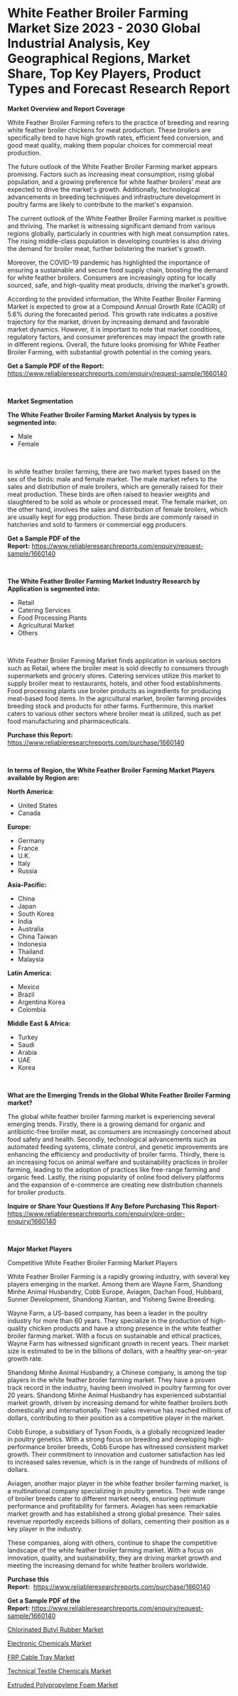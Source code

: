 <p><h1>White Feather Broiler Farming Market Size 2023 - 2030 Global Industrial Analysis, Key Geographical Regions, Market Share, Top Key Players, Product Types and Forecast Research Report</h1></p><p><strong>Market Overview and Report Coverage</strong></p>
<p><p>White Feather Broiler Farming refers to the practice of breeding and rearing white feather broiler chickens for meat production. These broilers are specifically bred to have high growth rates, efficient feed conversion, and good meat quality, making them popular choices for commercial meat production.</p><p>The future outlook of the White Feather Broiler Farming market appears promising. Factors such as increasing meat consumption, rising global population, and a growing preference for white feather broilers' meat are expected to drive the market's growth. Additionally, technological advancements in breeding techniques and infrastructure development in poultry farms are likely to contribute to the market's expansion.</p><p>The current outlook of the White Feather Broiler Farming market is positive and thriving. The market is witnessing significant demand from various regions globally, particularly in countries with high meat consumption rates. The rising middle-class population in developing countries is also driving the demand for broiler meat, further bolstering the market's growth.</p><p>Moreover, the COVID-19 pandemic has highlighted the importance of ensuring a sustainable and secure food supply chain, boosting the demand for white feather broilers. Consumers are increasingly opting for locally sourced, safe, and high-quality meat products, driving the market's growth.</p><p>According to the provided information, the White Feather Broiler Farming Market is expected to grow at a Compound Annual Growth Rate (CAGR) of 5.6% during the forecasted period. This growth rate indicates a positive trajectory for the market, driven by increasing demand and favorable market dynamics. However, it is important to note that market conditions, regulatory factors, and consumer preferences may impact the growth rate in different regions. Overall, the future looks promising for White Feather Broiler Farming, with substantial growth potential in the coming years.</p></p>
<p><strong>Get a Sample PDF of the Report:</strong> <a href="https://www.reliableresearchreports.com/enquiry/request-sample/1660140">https://www.reliableresearchreports.com/enquiry/request-sample/1660140</a></p>
<p>&nbsp;</p>
<p><strong>Market Segmentation</strong></p>
<p><strong>The White Feather Broiler Farming Market Analysis by types is segmented into:</strong></p>
<p><ul><li>Male</li><li>Female</li></ul></p>
<p>&nbsp;</p>
<p><p>In white feather broiler farming, there are two market types based on the sex of the birds: male and female market. The male market refers to the sales and distribution of male broilers, which are generally raised for their meat production. These birds are often raised to heavier weights and slaughtered to be sold as whole or processed meat. The female market, on the other hand, involves the sales and distribution of female broilers, which are usually kept for egg production. These birds are commonly raised in hatcheries and sold to farmers or commercial egg producers.</p></p>
<p><strong>Get a Sample PDF of the Report:</strong>&nbsp;<a href="https://www.reliableresearchreports.com/enquiry/request-sample/1660140">https://www.reliableresearchreports.com/enquiry/request-sample/1660140</a></p>
<p>&nbsp;</p>
<p><strong>The White Feather Broiler Farming Market Industry Research by Application is segmented into:</strong></p>
<p><ul><li>Retail</li><li>Catering Services</li><li>Food Processing Plants</li><li>Agricultural Market</li><li>Others</li></ul></p>
<p>&nbsp;</p>
<p><p>White Feather Broiler Farming Market finds application in various sectors such as Retail, where the broiler meat is sold directly to consumers through supermarkets and grocery stores. Catering services utilize this market to supply broiler meat to restaurants, hotels, and other food establishments. Food processing plants use broiler products as ingredients for producing meat-based food items. In the agricultural market, broiler farming provides breeding stock and products for other farms. Furthermore, this market caters to various other sectors where broiler meat is utilized, such as pet food manufacturing and pharmaceuticals.</p></p>
<p><strong>Purchase this Report:</strong>&nbsp; <a href="https://www.reliableresearchreports.com/purchase/1660140">https://www.reliableresearchreports.com/purchase/1660140</a></p>
<p>&nbsp;</p>
<p><strong>In terms of Region, the White Feather Broiler Farming Market Players available by Region are:</strong></p>
<p>
    <p> <strong> North America: </strong>
        <ul>
            <li>United States</li>
            <li>Canada</li>
        </ul>
        </p> 
    <p> <strong> Europe: </strong>
        <ul>
            <li>Germany</li>
            <li>France</li>
            <li>U.K.</li>
            <li>Italy</li>
            <li>Russia</li>
        </ul>
        </p> 
    <p> <strong> Asia-Pacific: </strong>
        <ul>
            <li>China</li>
            <li>Japan</li>
            <li>South Korea</li>
            <li>India</li>
            <li>Australia</li>
            <li>China Taiwan</li>
            <li>Indonesia</li>
            <li>Thailand</li>
            <li>Malaysia</li>
        </ul>
        </p> 
    <p> <strong> Latin America: </strong>
        <ul>
            <li>Mexico</li>
            <li>Brazil</li>
            <li>Argentina Korea</li>
            <li>Colombia</li>
        </ul>
        </p> 
    <p> <strong> Middle East & Africa: </strong>
        <ul>
            <li>Turkey</li>
            <li>Saudi</li>
            <li>Arabia</li>
            <li>UAE</li>
            <li>Korea</li>
        </ul>
    </p>
    </p>
<p>&nbsp;</p>
<p><strong>What are the Emerging Trends in the Global White Feather Broiler Farming market?</strong></p>
<p><p>The global white feather broiler farming market is experiencing several emerging trends. Firstly, there is a growing demand for organic and antibiotic-free broiler meat, as consumers are increasingly concerned about food safety and health. Secondly, technological advancements such as automated feeding systems, climate control, and genetic improvements are enhancing the efficiency and productivity of broiler farms. Thirdly, there is an increasing focus on animal welfare and sustainability practices in broiler farming, leading to the adoption of practices like free-range farming and organic feed. Lastly, the rising popularity of online food delivery platforms and the expansion of e-commerce are creating new distribution channels for broiler products.</p></p>
<p><strong>Inquire or Share Your Questions If Any Before Purchasing This Report</strong>- <a href="https://www.reliableresearchreports.com/enquiry/pre-order-enquiry/1660140">https://www.reliableresearchreports.com/enquiry/pre-order-enquiry/1660140</a></p>
<p>&nbsp;</p>
<p><strong>Major Market Players</strong></p>
<p><p>Competitive White Feather Broiler Farming Market Players</p><p>White Feather Broiler Farming is a rapidly growing industry, with several key players emerging in the market. Among them are Wayne Farm, Shandong Minhe Animal Husbandry, Cobb Europe, Aviagen, Dachan Food, Hubbard, Sunner Development, Shandong Xiantan, and Yisheng Swine Breeding. </p><p>Wayne Farm, a US-based company, has been a leader in the poultry industry for more than 60 years. They specialize in the production of high-quality chicken products and have a strong presence in the white feather broiler farming market. With a focus on sustainable and ethical practices, Wayne Farm has witnessed significant growth in recent years. Their market size is estimated to be in the billions of dollars, with a healthy year-on-year growth rate.</p><p>Shandong Minhe Animal Husbandry, a Chinese company, is among the top players in the white feather broiler farming market. They have a proven track record in the industry, having been involved in poultry farming for over 20 years. Shandong Minhe Animal Husbandry has experienced substantial market growth, driven by increasing demand for white feather broilers both domestically and internationally. Their sales revenue has reached millions of dollars, contributing to their position as a competitive player in the market.</p><p>Cobb Europe, a subsidiary of Tyson Foods, is a globally recognized leader in poultry genetics. With a strong focus on breeding and developing high-performance broiler breeds, Cobb Europe has witnessed consistent market growth. Their commitment to innovation and customer satisfaction has led to increased sales revenue, which is in the range of hundreds of millions of dollars.  </p><p>Aviagen, another major player in the white feather broiler farming market, is a multinational company specializing in poultry genetics. Their wide range of broiler breeds cater to different market needs, ensuring optimum performance and profitability for farmers. Aviagen has seen remarkable market growth and has established a strong global presence. Their sales revenue reportedly exceeds billions of dollars, cementing their position as a key player in the industry.</p><p>These companies, along with others, continue to shape the competitive landscape of the white feather broiler farming market. With a focus on innovation, quality, and sustainability, they are driving market growth and meeting the increasing demand for white feather broilers worldwide.</p></p>
<p><strong>Purchase this Report:</strong>&nbsp;&nbsp;<a href="https://www.reliableresearchreports.com/purchase/1660140">https://www.reliableresearchreports.com/purchase/1660140</a></p>
<p></p>
<p><strong>Get a Sample PDF of the Report:</strong>&nbsp;<a href="https://www.reliableresearchreports.com/enquiry/request-sample/1660140">https://www.reliableresearchreports.com/enquiry/request-sample/1660140</a></p>
<p><p><a href="https://medium.com/@zolajenkins1966/chlorinated-butyl-rubber-market-trends-and-market-analysis-forecasted-for-period-2023-2030-03af0c472258">Chlorinated Butyl Rubber Market</a></p><p><a href="https://medium.com/@ginawindler1965/electronic-chemicals-market-research-report-its-history-and-forecast-2023-to-2030-b906790ac0b4">Electronic Chemicals Market</a></p><p><a href="https://medium.com/@caylawisoky8698/frp-cable-tray-market-furnishes-information-on-market-share-market-trends-and-market-growth-95a190456484">FRP Cable Tray Market</a></p><p><a href="https://medium.com/@isidrowolff1966/technical-textile-chemicals-market-size-market-outlook-and-market-forecast-2023-to-2030-7f678ad766b0">Technical Textile Chemicals Market</a></p><p><a href="https://medium.com/@abbieparker1964/extruded-polypropylene-foam-market-trends-forecast-and-competitive-analysis-to-2030-cfa84bcae026">Extruded Polypropylene Foam Market</a></p></p>
